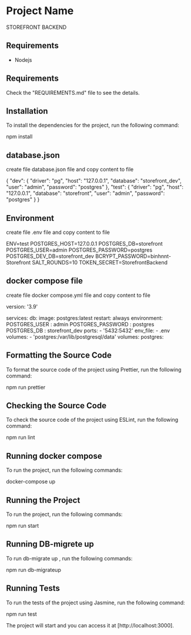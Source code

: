 # Project Name

STOREFRONT BACKEND

## Requirements

- Nodejs

## Requirements

Check the "REQUIREMENTS.md" file to see the details.

## Installation

To install the dependencies for the project, run the following command:

npm install

## database.json

create file database.json file and copy content to file

{
    "dev": {
      "driver": "pg",
      "host": "127.0.0.1",
      "database": "storefront_dev",
      "user": "admin",
      "password": "postgres"
    },
    "test": {
      "driver": "pg",
      "host": "127.0.0.1",
      "database": "storefront",
      "user": "admin",
      "password": "postgres"
    }
  }

## Environment

create file .env file and copy content to file

ENV=test
POSTGRES_HOST=127.0.0.1
POSTGRES_DB=storefront
POSTGRES_USER=admin
POSTGRES_PASSWORD=postgres
POSTGRES_DEV_DB=storefront_dev
BCRYPT_PASSWORD=binhnnt-Storefront
SALT_ROUNDS=10
TOKEN_SECRET=StorefrontBackend

## docker compose file

create file docker compose.yml file and copy content to file

version: '3.9'

services:
  db:
    image: postgres:latest
    restart: always
    environment:
      POSTGRES_USER : admin 
      POSTGRES_PASSWORD : postgres
      POSTGRES_DB : storefront_dev
    ports:
      - '5432:5432'
    env_file:
      - .env
    volumes:
      - 'postgres:/var/lib/postgresql/data'
volumes:
  postgres: 

## Formatting the Source Code

To format the source code of the project using Prettier, run the following command:

npm run prettier


## Checking the Source Code

To check the source code of the project using ESLint, run the following command:

npm run lint

## Running docker compose

To run the project, run the following commands:

docker-compose up

## Running the Project

To run the project, run the following commands:

npm run start

## Running DB-migrete up 

To run db-migrate up , run the following commands:

npm run db-migrateup

## Running Tests

To run the tests of the project using Jasmine, run the following command:

npm run test


The project will start and you can access it at [http://localhost:3000].



